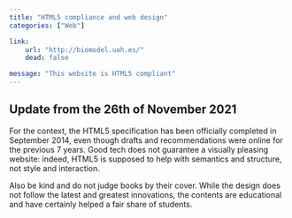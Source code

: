 ```yaml
---
title: "HTML5 compliance and web design"
categories: ["Web"]

link:
    url: "http://biomodel.uah.es/"
    dead: false

message: "This website is HTML5 compliant"
---
```


## Update from the 26th of November 2021

For the context, the HTML5 specification has been officially completed in September 2014, even though drafts and
recommendations were online for the previous 7 years. Good tech does not guarantee a visually pleasing website: indeed,
HTML5 is supposed to help with semantics and structure, not style and interaction.

Also be kind and do not judge books by their cover. While the design does not follow the latest and greatest
innovations, the contents are educational and have certainly helped a fair share of students.